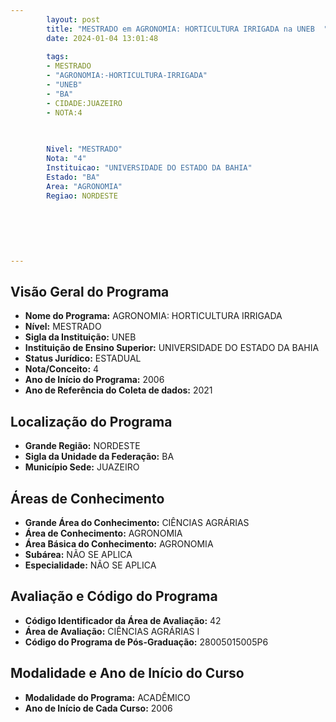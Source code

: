 ```yaml
---
        layout: post
        title: "MESTRADO em AGRONOMIA: HORTICULTURA IRRIGADA na UNEB  "
        date: 2024-01-04 13:01:48
     
        tags:
        - MESTRADO
        - "AGRONOMIA:-HORTICULTURA-IRRIGADA"
        - "UNEB"
        - "BA"
        - CIDADE:JUAZEIRO
        - NOTA:4
        
       

        Nivel: "MESTRADO"
        Nota: "4"
        Instituicao: "UNIVERSIDADE DO ESTADO DA BAHIA"
        Estado: "BA"
        Area: "AGRONOMIA"
        Regiao: NORDESTE
        
        
        
        
        
        
---
```

## Visão Geral do Programa
- **Nome do Programa:** AGRONOMIA: HORTICULTURA IRRIGADA
- **Nível:** MESTRADO
- **Sigla da Instituição:** UNEB
- **Instituição de Ensino Superior:** UNIVERSIDADE DO ESTADO DA BAHIA
- **Status Jurídico:** ESTADUAL
- **Nota/Conceito:** 4
- **Ano de Início do Programa:** 2006
- **Ano de Referência do Coleta de dados:** 2021

## Localização do Programa
- **Grande Região:** NORDESTE
- **Sigla da Unidade da Federação:** BA
- **Município Sede:** JUAZEIRO

## Áreas de Conhecimento
- **Grande Área do Conhecimento:** CIÊNCIAS AGRÁRIAS
- **Área de Conhecimento:** AGRONOMIA
- **Área Básica do Conhecimento:** AGRONOMIA
- **Subárea:** NÃO SE APLICA
- **Especialidade:** NÃO SE APLICA

## Avaliação e Código do Programa
- **Código Identificador da Área de Avaliação:** 42
- **Área de Avaliação:** CIÊNCIAS AGRÁRIAS I
- **Código do Programa de Pós-Graduação:** 28005015005P6


## Modalidade e Ano de Início do Curso
- **Modalidade do Programa:** ACADÊMICO
- **Ano de Início de Cada Curso:** 2006
